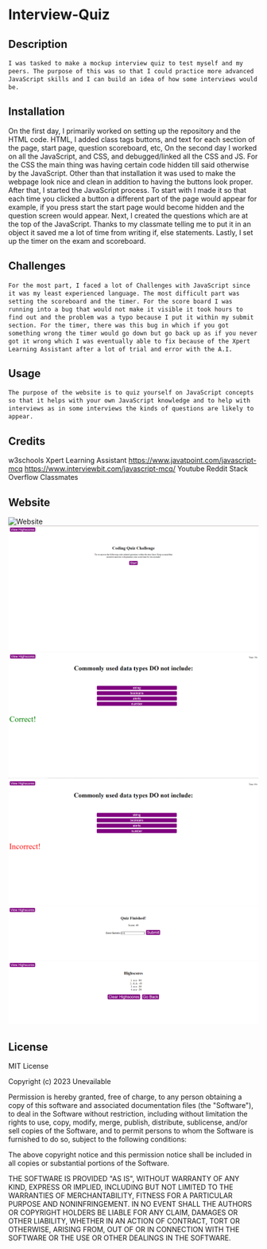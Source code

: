 # Interview-Quiz
## Description

    I was tasked to make a mockup interview quiz to test myself and my peers. The purpose of this was so that I could practice more advanced JavaScript skills and I can build an idea of how some interviews would be.

## Installation
   On the first day, I primarily worked on setting up the repository and the HTML code. HTML, I added class tags buttons, and text for each section of the page, start page, question scoreboard, etc, On the second day I worked on all the JavaScript, and CSS, and debugged/linked all the CSS and JS. For the CSS the main thing was having certain code hidden till said otherwise by the JavaScript. Other than that installation it was used to make the webpage look nice and clean in addition to having the buttons look proper. After that, I started the JavaScript process. To start with I made it so that each time you clicked a button a different part of the page would appear for example, if you press start the start page would become hidden and the question screen would appear. Next, I created the questions which are at the top of the JavaScript. Thanks to my classmate telling me to put it in an object it saved me a lot of time from writing if, else statements. Lastly, I set up the timer on the exam and scoreboard.

## Challenges
    For the most part, I faced a lot of Challenges with JavaScript since it was my least experienced language. The most difficult part was setting the scoreboard and the timer. For the score board I was running into a bug that would not make it visible it took hours to find out and the problem was a typo because I put it within my submit section. For the timer, there was this bug in which if you got something wrong the timer would go down but go back up as if you never got it wrong which I was eventually able to fix because of the Xpert Learning Assistant after a lot of trial and error with the A.I.

## Usage

    The purpose of the website is to quiz yourself on JavaScript concepts so that it helps with your own JavaScript knowledge and to help with interviews as in some interviews the kinds of questions are likely to appear. 

## Credits

w3schools
Xpert Learning Assistant 
https://www.javatpoint.com/javascript-mcq
https://www.interviewbit.com/javascript-mcq/
Youtube
Reddit
Stack Overflow
Classmates

## Website 
![Website](https://unevailable.github.io/Interview-Quiz/)
![Preview of the start of the webpage](./assets/images/start.PNG)
![Preview of a question answered correctly](./assets/images/correct.PNG)
![Preview of a question answered incorrectly](./assets/images/incorrect.PNG)
![Preview of submitting a score](./assets/images/submit.PNG)
![Preview of the scoreboard](./assets/images/score.PNG)





## License

MIT License

Copyright (c) 2023 Unevailable

Permission is hereby granted, free of charge, to any person obtaining a copy
of this software and associated documentation files (the "Software"), to deal
in the Software without restriction, including without limitation the rights
to use, copy, modify, merge, publish, distribute, sublicense, and/or sell
copies of the Software, and to permit persons to whom the Software is
furnished to do so, subject to the following conditions:

The above copyright notice and this permission notice shall be included in all
copies or substantial portions of the Software.

THE SOFTWARE IS PROVIDED "AS IS", WITHOUT WARRANTY OF ANY KIND, EXPRESS OR
IMPLIED, INCLUDING BUT NOT LIMITED TO THE WARRANTIES OF MERCHANTABILITY,
FITNESS FOR A PARTICULAR PURPOSE AND NONINFRINGEMENT. IN NO EVENT SHALL THE
AUTHORS OR COPYRIGHT HOLDERS BE LIABLE FOR ANY CLAIM, DAMAGES OR OTHER
LIABILITY, WHETHER IN AN ACTION OF CONTRACT, TORT OR OTHERWISE, ARISING FROM,
OUT OF OR IN CONNECTION WITH THE SOFTWARE OR THE USE OR OTHER DEALINGS IN THE
SOFTWARE.
